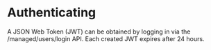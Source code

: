 # Authenticating

A JSON Web Token (JWT) can be obtained by logging in via the /managed/users/login API.
Each created JWT expires after 24 hours.
